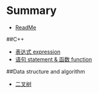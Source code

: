 # Summary

* [ReadMe](README.md)


##C++

* [表达式 expression](biao-da-shi.md)
* [语句 statement & 函数 function](yu-ju-statement-and-hanshu-function.md)


##Data structure and algorithm

* [二叉树](er-cha-shu.md)

